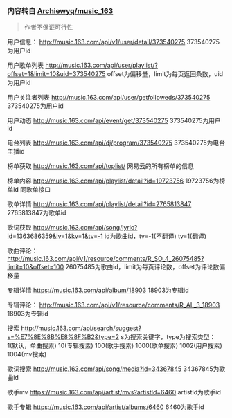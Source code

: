 ### 内容转自 [Archiewyq/music_163](https://github.com/Archiewyq/music_163)

> 作者不保证可行性

用户信息：
http://music.163.com/api/v1/user/detail/373540275
373540275为用户id

用户歌单列表
http://music.163.com/api/user/playlist/?offset=1&limit=10&uid=373540275
offset为偏移量，limit为每页返回条数，uid为用户id

用户关注者列表
http://music.163.com/api/user/getfolloweds/373540275
373540275为用户id

用户动态
http://music.163.com/api/event/get/373540275
373540275为用户id

电台列表
http://music.163.com/api/dj/program/373540275
373540275为电台主播id

榜单获取
http://music.163.com/api/toplist/
网易云的所有榜单的信息

榜单内容
http://music.163.com/api/playlist/detail?id=19723756
19723756为榜单id 同歌单接口

歌单详情
http://music.163.com/api/playlist/detail?id=2765813847
2765813847为歌单id

歌词获取
http://music.163.com/api/song/lyric?id=1363686359&lv=1&kv=1&tv=-1
id为歌曲id，tv=-1(不翻译) tv=1(翻译)

歌曲评论：
http://music.163.com/api/v1/resource/comments/R_SO_4_26075485?limit=10&offset=100
26075485为歌曲id，limit为每页评论数，offset为评论数偏移量

专辑详情
https://music.163.com/api/album/18903
18903为专辑id

专辑评论：
http://music.163.com/api/v1/resource/comments/R_AL_3_18903
18903为专辑id

搜索
http://music.163.com/api/search/suggest?s=%E7%8E%8B%E8%8F%B2&type=2
s为搜索关键字，type为搜索类型：1(默认，单曲搜索) 10(专辑搜索) 100(歌手搜索) 1000(歌单搜索) 1002(用户搜索) 1004(mv搜索)

歌词搜索
http://music.163.com/api/song/media?id=34367845
34367845为歌曲id

歌手mv
https://music.163.com/api/artist/mvs?artistId=6460
artistId为歌手id

歌手专辑
https://music.163.com/api/artist/albums/6460
6460为歌手id